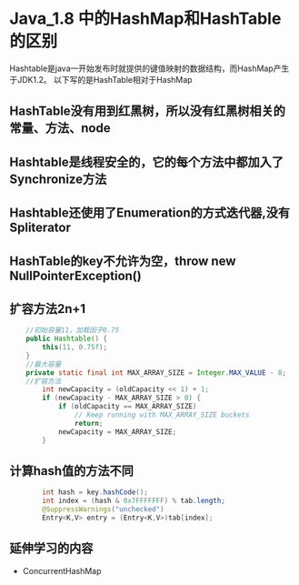 #  Java_1.8 中的HashMap和HashTable的区别
Hashtable是java一开始发布时就提供的键值映射的数据结构，而HashMap产生于JDK1.2。
以下写的是HashTable相对于HashMap
##  HashTable没有用到红黑树，所以没有红黑树相关的常量、方法、node
##  Hashtable是线程安全的，它的每个方法中都加入了Synchronize方法
##  Hashtable还使用了Enumeration的方式迭代器,没有Spliterator
##  HashTable的key不允许为空，throw new NullPointerException()
##  扩容方法2n+1
```java
	//初始容量11，加载因子0.75
	public Hashtable() {
        this(11, 0.75f);
    }
	//最大容量
	private static final int MAX_ARRAY_SIZE = Integer.MAX_VALUE - 8;
	//扩容方法
		int newCapacity = (oldCapacity << 1) + 1;
        if (newCapacity - MAX_ARRAY_SIZE > 0) {
            if (oldCapacity == MAX_ARRAY_SIZE)
                // Keep running with MAX_ARRAY_SIZE buckets
                return;
            newCapacity = MAX_ARRAY_SIZE;
        }
```
##  计算hash值的方法不同
```java
		int hash = key.hashCode();
        int index = (hash & 0x7FFFFFFF) % tab.length;
        @SuppressWarnings("unchecked")
        Entry<K,V> entry = (Entry<K,V>)tab[index];
```
##  延伸学习的内容
  * ConcurrentHashMap
